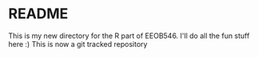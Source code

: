 # README
This is my new directory for the R part of EEOB546.  I'll do all the fun stuff here :)
This is now a git tracked repository